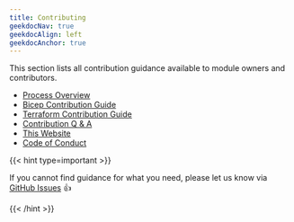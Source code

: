 ```yaml
---
title: Contributing
geekdocNav: true
geekdocAlign: left
geekdocAnchor: true
---
```


This section lists all contribution guidance available to module owners and contributors.

- [Process Overview](/Azure-Verified-Modules/contributing/process/)
- [Bicep Contribution Guide](/Azure-Verified-Modules/contributing/bicep/)
- [Terraform Contribution Guide](/Azure-Verified-Modules/contributing/terraform/)
- [Contribution Q & A](/Azure-Verified-Modules/contributing/q-and-a/)
- [This Website](/Azure-Verified-Modules/contributing/website/)
- [Code of Conduct](https://opensource.microsoft.com/codeofconduct/)

{{< hint type=important >}}

If you cannot find guidance for what you need, please let us know via [GitHub Issues](https://github.com/Azure/Azure-Verified-Modules/issues) 👍

{{< /hint >}}
